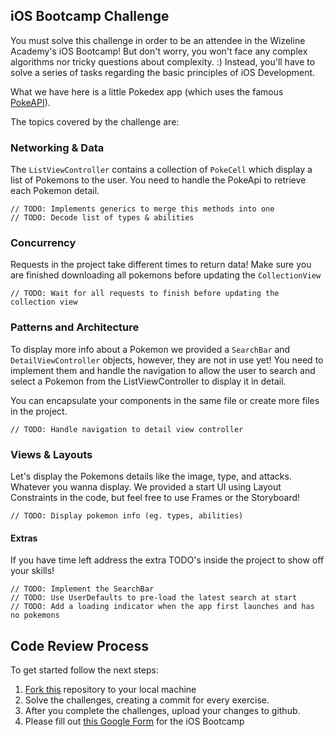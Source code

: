 ## iOS Bootcamp Challenge

You must solve this challenge in order to be an attendee in the Wizeline
Academy's iOS Bootcamp! But don't worry, you won't face any complex algorithms nor tricky questions about complexity. :) 
Instead, you'll have to solve a series of tasks regarding the basic principles of iOS Development.

What we have here is a little Pokedex app (which uses the famous [PokeAPI](https://pokeapi.co/)).

The topics covered by the challenge are:

### Networking & Data
 
The `ListViewController` contains a collection of `PokeCell` which display a list of Pokemons to the user.
You need to handle the PokeApi to retrieve each Pokemon detail.

    // TODO: Implements generics to merge this methods into one
    // TODO: Decode list of types & abilities


### Concurrency
Requests in the project take different times to return data!
Make sure you are finished downloading all pokemons before updating the `CollectionView`

    // TODO: Wait for all requests to finish before updating the collection view


### Patterns and Architecture

To display more info about a Pokemon we provided a `SearchBar` and `DetailViewController` objects, 
however, they are not in use yet! You need to implement them and handle the navigation 
to allow the user to search and select a Pokemon from the ListViewController to display it in detail.

You can encapsulate your components in the same file or create more files in the project.

    // TODO: Handle navigation to detail view controller


### Views & Layouts
Let's display the Pokemons details like the image, type, and attacks. Whatever you wanna display.
We provided a start UI using Layout Constraints in the code, but feel free to use Frames or the Storyboard!

    // TODO: Display pokemon info (eg. types, abilities)


#### Extras
If you have time left address the extra TODO's inside the project to show off your skills!
    
    // TODO: Implement the SearchBar
    // TODO: Use UserDefaults to pre-load the latest search at start
    // TODO: Add a loading indicator when the app first launches and has no pokemons


## Code Review Process

To get started follow the next steps:

1. [Fork this](https://github.com/wizelineacademy/ios-bootcamp-challenge) repository to your local machine
3. Solve the challenges, creating a commit for every exercise.
3. After you complete the challenges, upload your changes to github.
4. Please fill out [this Google Form](https://forms.gle/hjXBhbPQqf9efJH66) for the iOS Bootcamp
